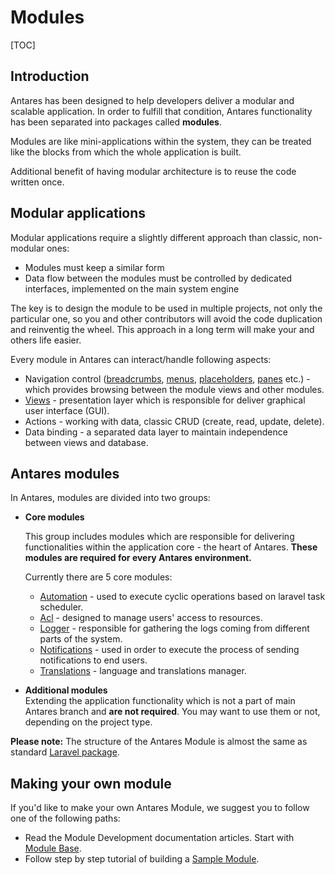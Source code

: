 # Modules  

[TOC]

## Introduction

Antares has been designed to help developers deliver a modular and scalable application. 
In order to fulfill that condition, Antares functionality has been separated into packages called **modules**. 

Modules are like mini-applications within the system, they can be treated like the blocks from which the whole application is built.

Additional benefit of having modular architecture is to reuse the code written once.

## Modular applications

Modular applications require a slightly different approach than classic, non-modular ones:
* Modules must keep a similar form
* Data flow between the modules must be controlled by dedicated interfaces, implemented on the main system engine

The key is to design the module to be used in multiple projects, not only the particular one, so you and other contributors will avoid the code duplication and reinventig the wheel. This approach in a long term will make your and others life easier.

Every module in Antares can interact/handle following aspects:
* Navigation control ([breadcrumbs](../services/breadcrumbs.md), [menus](../modules_development/views.md#menus), [placeholders](../modules_development/views.md#placeholder), [panes](../modules_development/views.md#pane) etc.) - which provides browsing between the module views and other modules.
* [Views](../modules_development/views_and_ui_components.md) - presentation layer which is responsible for deliver graphical user interface (GUI).
* Actions - working with data, classic CRUD (create, read, update, delete).
* Data binding - a separated data layer to maintain independence between views and database.


## Antares modules

In Antares, modules are divided into two groups:

 - **Core modules** 
    
    This group includes modules which are responsible for delivering functionalities within the application core - the heart of Antares. **These modules are required for every Antares environment.**
    
    Currently there are 5 core modules:
    
      - [Automation](../core_modules/automation.md) - used to execute cyclic operations based on laravel task scheduler.
      - [Acl](../core_modules/acl.md) - designed to manage users' access to resources.
      - [Logger](../core_modules/logger.md) - responsible for gathering the logs coming from different parts of the system.
      - [Notifications](../core_modules/notifications.md) - used in order to execute the process of sending notifications to end users.
      - [Translations](../core_modules/translations.md) - language and translations manager.
                   
 - **Additional modules**   
    Extending the application functionality which is not a part of main Antares branch and **are not required**. You may want to use them or not, depending on the project type.


**Please note:** The structure of the Antares Module is almost the same as standard [Laravel package](https://laravel.com/docs/5.4/packages). 

## Making your own module
If you'd like to make your own Antares Module, we suggest you to follow one of the following paths:
* Read the Module Development documentation articles. Start with [Module Base](../modules_development/module_base.md).    
* Follow step by step tutorial of building a [Sample Module](../tutorials/sample_module.md).  
